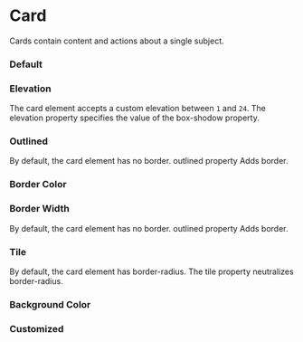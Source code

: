 # Card

Cards contain content and actions about a single subject.

<Playground />

<Usage />

<Api />

<GlobalConfig />

<Examples />

### Default

<Example src="examples/default" />

### Elevation

The card element accepts a custom elevation between `1` and `24`. The elevation property specifies the value of the box-shodow property.
<Example src="examples/elevation" />

### Outlined

By default, the card element has no border. outlined property Adds border.
<Example src="examples/outlined" />

### Border Color

<Example src="examples/border-color" />

### Border Width

By default, the card element has no border. outlined property Adds border.
<Example src="examples/border-width" />

### Tile

By default, the card element has border-radius. The tile property neutralizes border-radius.
<Example src="examples/tile" />

### Background Color

<Example src="examples/background-color" />

### Customized

<Example src="examples/customized" />

<LastModified />
